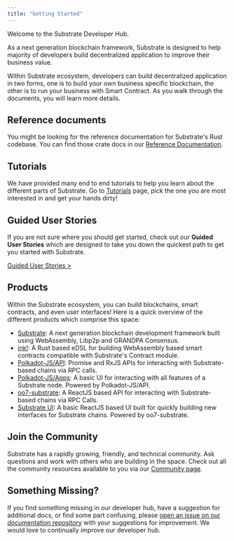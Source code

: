 ```yaml
---
title: "Getting Started"
---
```


Welcome to the Substrate Developer Hub. 

As a next generation blockchain framework, Substrate is designed to help majority of developers build decentralized application to improve their business value. 

Within Substrate ecosystem, developers can build decentralized application in two forms, one is to build your own business specific blockchain, the other is to run your business with Smart Contract. As you walk through the documents, you will learn more details.

## Reference documents

You might be looking for the reference documentation for Substrate's Rust codebase. You can find those crate docs in our [Reference Documentation](https://substrate.dev/rustdocs).

## Tutorials

We have provided many end to end tutorials to help you learn about the different parts of Substrate. Go to [Tutorials](/tutorials/) page, pick the one you are most interested in and get your hands dirty!

## Guided User Stories

If you are not sure where you should get started, check out our **Guided User Stories** which are designed to take you down the quickest path to get you started with Substrate.

<a class="btn btn-secondary primary-color text-white" href="/en/who/">Guided User Stories &gt;</a>

## Products

Within the Substrate ecosystem, you can build blockchains, smart contracts, and even user interfaces! Here is a quick overview of the different products which comprise this space:

* [Substrate](https://github.com/paritytech/substrate): A next generation blockchain development framework built using WebAssembly, Libp2p and GRANDPA Consensus.
* [ink!](https://github.com/paritytech/ink): A Rust based eDSL for building WebAssembly based smart contracts compatible with Substrate's Contract module.
* [Polkadot-JS/API](https://github.com/polkadot-js/api): Promise and RxJS APIs for interacting with Substrate-based chains via RPC calls.
* [Polkadot-JS/Apps](https://github.com/polkadot-js/apps): A basic UI for interacting with all features of a Substrate node. Powered by Polkadot-JS/API.
* [oo7-substrate](https://github.com/paritytech/oo7/tree/master/packages/oo7-substrate): A ReactJS based API for interacting with Substrate-based chains via RPC Calls.
* [Substrate UI](https://github.com/paritytech/substrate-ui): A basic ReactJS based UI built for quickly building new interfaces for Substrate chains. Powered by oo7-substrate.

## Join the Community

Substrate has a rapidly growing, friendly, and technical community. Ask questions and work with others who are building in the space. Check out all the community resources available to you via our [Community page](/community/).

## Something Missing?

If you find something missing in our developer hub, have a suggestion for additional docs, or find some part confusing, please [open an issue on our documentation repository](https://github.com/substrate-developer-hub/substrate-developer-hub.github.io/issues) with your suggestions for improvement. We would love to continually improve our developer hub.
